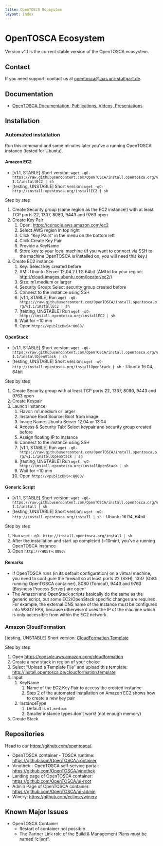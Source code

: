 ```yaml
---
title: OpenTOSCA Ecosystem
layout: index
---
```


# OpenTOSCA Ecosystem

Version v1.1 is the current stable version of the OpenTOSCA ecosystem.

## Contact

If you need support, contact us at opentosca@iaas.uni-stuttgart.de.

## Documentation

* [OpenTOSCA Documentation, Publications, Videos, Presentations](http://www.opentosca.org)

## Installation

### Automated installation

Run this command and some minutes later you've a running OpenTOSCA instance (tested for Ubuntu).


#### Amazon EC2

- [v1.1, STABLE] Short version: `wget -qO- https://raw.githubusercontent.com/OpenTOSCA/install.opentosca.org/v1.1/installEC2 | sh`
- [testing, UNSTABLE] Short version: `wget -qO- http://install.opentosca.org/installEC2 | sh`

Step by step:

1. Create Security group (same region as the EC2 instance!) with at least TCP ports 22, 1337, 8080, 9443 and 9763 open
1. Create Key Pair
    1. Open: https://console.aws.amazon.com/ec2
    1. Select AWS region in top right
    1. Click “Key Pairs” in the menu on the bottom left
    1. Click Create Key Pair
    1. Provide a KeyName
    1. Store key to your local machine (If you want to connect via SSH to the machine OpenTOSCA is installed on, you will need this key.)
1. Create EC2 instance
    1. Key: Select key created before
    1. AMI: Ubuntu Server 12.04.2 LTS 64bit (AMI id for your region: http://cloud-images.ubuntu.com/locator/ec2/)
    1. Size: m1.medium or larger
    1. Security Group: Select security group created before
    1. Connect to the instance using SSH
    1. [v1.1, STABLE] Run `wget -qO-  https://raw.githubusercontent.com/OpenTOSCA/install.opentosca.org/v1.1/installEC2 | sh`
	1. [testing, UNSTABLE] Run `wget -qO- http://install.opentosca.org/installEC2 | sh`
    1. Wait for ~10 min
    1. Open `http://<publicDNS>:8080/`


#### OpenStack

- [v1.1, STABLE] Short version: `wget -qO- https://raw.githubusercontent.com/OpenTOSCA/install.opentosca.org/v1.1/installOpenStack | sh`
- [testing, UNSTABLE] Short version: `wget -qO- http://install.opentosca.org/installOpenStack | sh` - Ubuntu 16.04, 64bit

Step by step:

1. Create Security group with at least TCP ports 22, 1337, 8080, 9443 and 9763 open
1. Create Keypair
1. Launch Instance
    1. Flavor: m1.medium or larger
    1. Instance Boot Source: Boot from image
    1. Image Name: Ubuntu Server 12.04 or 13.04
    1. Access & Security Tab: Select keypair and security group created before
    1. Assign floating IP to instance
    1. Connect to the instance using SSH
    1. [v1.1, STABLE] Run `wget -qO-  https://raw.githubusercontent.com/OpenTOSCA/install.opentosca.org/v1.1/installOpenStack | sh`
	1. [testing, UNSTABLE] Run `wget -qO- http://install.opentosca.org/installOpenStack | sh`
    1. Wait for ~10 min
    1. Open `http://<publicDNS>:8080/`


#### Generic Script

- [v1.1, STABLE] Short version: `wget -qO- https://raw.githubusercontent.com/OpenTOSCA/install.opentosca.org/v1.1/install | sh`
- [testing, UNSTABLE] Short version: `wget -qO- http://install.opentosca.org/install | sh` - Ubuntu 16.04, 64bit

Step by step:

1. Run `wget -qO- http://install.opentosca.org/install | sh`
1. After the installation and start up completed (~10min), you've a running OpenTOSCA instance
1. Open `http://<HOST>:8080/`


#### Remarks

* If OpenTOSCA runs (in its default configuration) on a virtual machine, you need to configure the firewall so at least ports 22 (SSH), 1337 (OSGi running OpenTOSCA container), 8080 (Tomcat), 9443 and 9763 (Business Process Server) are open!
* The Amazon and OpenStack scripts basically do the same as the generic script, but some EC2/OpenStack specific changes are required.
  For example, the external DNS name of the instance must be configured into WSO2 BPS, because otherwise it uses the IP of the machine which is only accessible from within the EC2 network.


### Amazon CloudFormation

[testing, UNSTABLE] Short version: [CloudFormation Template](http://install.opentosca.de/cloudformation.template)

Step by step:

1. Open https://console.aws.amazon.com/cloudformation
1. Create a new stack in region of your choice
1. Select “Upload a Template File” and upload this template: http://install.opentosca.de/cloudformation.template
1. Input
    1. KeyName
        1. Name of the EC2 Key Pair to access the created instance
        1. Step 2 of the automated installation on Amazon EC2 shows how to create a new key pair
    1. InstanceType
        1. Default is `m1.medium`
        1. Smaller instance types don’t work! (not enough memory)
1. Create Stack


## Repositories

Head to our <https://github.com/opentosca/>.

* OpenTOSCA container - TOSCA runtime: https://github.com/OpenTOSCA/container
* Vinothek - OpenTOSCA self-service portal: https://github.com/OpenTOSCA/vinothek
* Landing page of OpenTOSCA container: https://github.com/OpenTOSCA/ui-root
* Admin Page of OpenTOSCA container: https://github.com/OpenTOSCA/ui-admin
* Winery: https://github.com/eclipse/winery

## Known Major Issues

* OpenTOSCA Container
    * Restart of container not possible
    * The Partner Link role of the Build & Management Plans must be named “client”.
